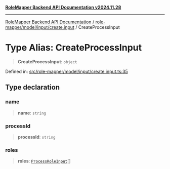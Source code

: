 [**RoleMapper Backend API Documentation v2024.11.28**](../../../../../README.md)

***

[RoleMapper Backend API Documentation](../../../../../modules.md) / [role-mapper/model/input/create.input](../README.md) / CreateProcessInput

# Type Alias: CreateProcessInput

> **CreateProcessInput**: `object`

Defined in: [src/role-mapper/model/input/create.input.ts:35](https://github.com/FlowCraft-AG/RoleMapper/blob/d09e0a221a0891128652190f77e15989426161d8/backend/src/role-mapper/model/input/create.input.ts#L35)

## Type declaration

### name

> **name**: `string`

### processId

> **processId**: `string`

### roles

> **roles**: [`ProcessRoleInput`](ProcessRoleInput.md)[]
